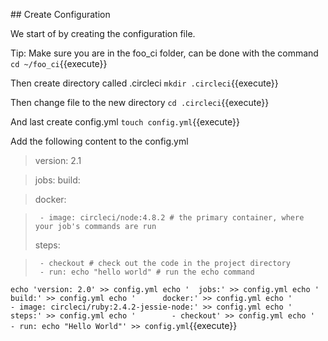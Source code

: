 ## Create Configuration

We start of by creating the configuration file.

Tip: Make sure you are in the foo_ci folder, can be done with the command
`cd ~/foo_ci`{{execute}}

Then create directory called .circleci
`mkdir .circleci`{{execute}}

Then change file to the new directory
`cd .circleci`{{execute}}

And last create config.yml
`touch config.yml`{{execute}}

Add the following content to the config.yml 

>version: 2.1

>jobs:
>  build:

>    docker: 

>      - image: circleci/node:4.8.2 # the primary container, where your job's commands are run
>    steps:

>      - checkout # check out the code in the project directory
>      - run: echo "hello world" # run the echo command

`echo 'version: 2.0' >> config.yml
echo '  jobs:' >> config.yml
echo '    build:' >> config.yml
echo '      docker:' >> config.yml
echo '        - image: circleci/ruby:2.4.2-jessie-node:' >> config.yml
echo '    steps:' >> config.yml
echo '        - checkout' >> config.yml
echo '        - run: echo "Hello World"' >> config.yml`{{execute}}
